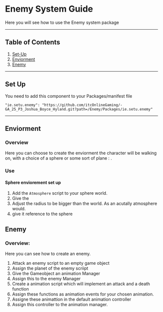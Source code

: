 # Enemy System Guide

Here you will see how to use the Enemy system package

---

## Table of Contents
1. [Set-Up](#set-up)
2. [Enviorment](#enviorement)
3. [Enemy](#enemy)


---

## Set Up
You need to add this component to your Packages/manifest file

    "ie.setu.enemy": "https://github.com/itcOnlineGaming/-GA_25_P3_Joshua_Boyce_Hyland.git?path=/Enemy/Packages/ie.setu.enemy"

---

## Enviorment

### Overview

Here you can choose to create the enviorment the character will be walking on, with a choice of a sphere or some sort of plane : .

### Use

#### Sphere enviorement set up

1. Add the `Atmosphere` script to your sphere world.
2. Give the 
2. Adjust the radius to be bigger than the world. As an acutally atmosphere would.
3. give it reference to the sphere


## Enemy

### Overview:

Here you can see how to create an enemy.

1. Attack an enemy script to an empty game object
2. Assign the planet of the enemy scriipt
3. Give the Gameobject an animation Manager 
4. Assign this to the enemy Manager
5. Create a animation script which will implement an attack and a death function 
6. Assign these functions as animation events for your chosen animation.
7. Assigne these animattion in the default animation controller
8. Assign this controller to the animation manager.

